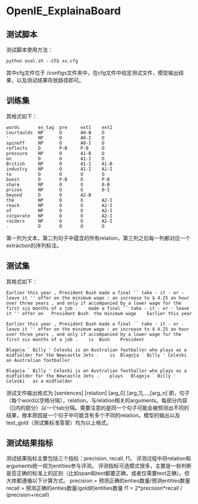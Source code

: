 # OpenIE_ExplainaBoard

## 测试脚本
测试脚本使用方法：
```
python eval.sh --CFG xx.cfg
```
其中cfg文件位于 /configs文件夹中，在cfg文件中给定测试文件，模型输出结果，以及测试结果存放路径即可。

## 训练集
其格式如下：
```
words       ex_tag  pre     ext1    ext2
Courtaulds  NP      O       A0-B    O
'           NP      O       A0-I    O
spinoff     NP      O       A0-I    O
reflects    O       P-B     P-B     O
pressure    NP      O       A1-B    O
on          O       O       A1-I    O
British     NP      O       A1-I    A1-B
industry    NP      O       A1-I    A1-I
to          O       O       O       O
boost       O       P-B     O       P-B
share       NP      O       O       0-B
prices      NP      O       O       0-I
beyond      O       O       A2-B
the         NP      O       O       A2-I
reach       NP      O       O       A2-I
of          NP      O       O       A2-I
corporate   NP      O       O       A2-I
raiders     NP      O       O       A2-I
.           O       O       O       O
```
第一列为文本，第二列句子中蕴含的所有relation，第三列之后每一列都对应一个extraction的序列标注。

## 测试集
其格式如下：
```
Earlier this year , President Bush made a final `` take - it - or - leave it '' offer on the minimum wage : an increase to $ 4.25 an hour over three years , and only if accompanied by a lower wage for the first six months of a job .	made a final `` take - it - or - leave it '' offer on	President Bush	the minimum wage	Earlier this year

Earlier this year , President Bush made a final `` take - it - or - leave it '' offer on the minimum wage : an increase to $ 4.25 an hour over three years , and only if accompanied by a lower wage for the first six months of a job .	is	Bush	President

Blagoja ` Billy ' Celeski is an Australian footballer who plays as a midfielder for the Newcastle Jets .	is	Blagoja ` Billy ' Celeski	an Australian footballer

Blagoja ` Billy ' Celeski is an Australian footballer who plays as a midfielder for the Newcastle Jets .	plays	Blagoja ` Billy ' Celeski	as a midfielder
```
测试文件输出格式为 [sentences] [relation] [arg_0] [arg_1],...,[arg_n]
即，句子（每个word以空格分隔），relation，与relation相关的arguments。每部分内容（[]内的部分）以一个tab分隔。需要注意的是同一个句子可能会被预测出不同的结果，根本原因是一个句子中可能含有多个不同的relation。模型的输出以及test_gold（测试集标准答案）均为以上格式。

## 测试结果指标
测试结果指标主要包括三个指标：precision, recall, f1。
评测过程中将relation和arguments统一视为entities参与评测。
评测指标可选模式很多，主要是一些判断是否正确的标准上的区别（比如span和text都要正确，或者仅需要text正确）。但大体都遵循以下计算方式。
precision = 预测正确的enties数量/预测entities数量
recall = 预测正确的enties数量/gold的entities数量
f1 = 2\*precision\*recall / (precision+recall)
